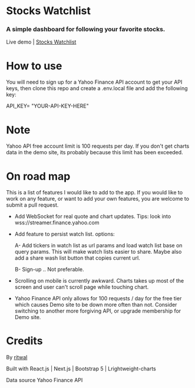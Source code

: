 # Stocks Watchlist

### A simple dashboard for following your favorite stocks.

Live demo | [Stocks Watchlist](https://stocks-watchlist-ritwaldev.vercel.app/)

# How to use

You will need to sign up for a Yahoo Finance API account to get your API keys, then clone this repo and create a .env.local file and add the following key:

API_KEY= "YOUR-API-KEY-HERE"

# Note

Yahoo API free account limit is 100 requests per day. If you don't get charts data in the demo site, its probably because this limit has been exceeded.

# On road map

This is a list of features I would like to add to the app. If you would like to work on any feature, or want to add your own features, you are welcome to submit a pull request.

- Add WebSocket for real quote and chart updates. Tips: look into wss://streamer.finance.yahoo.com

- Add feature to persist watch list. options:

  A- Add tickers in watch list as url params and load watch list base on query params. This will make watch lists easier to share. Maybe also add a share wash list button that copies current url.

  B- Sign-up .. Not preferable.

- Scrolling on mobile is currently awkward. Charts takes up most of the screen and user can't scroll page while touching chart.

- Yahoo Finance API only allows for 100 requests / day for the free tier which causes Demo site to be down more often than not. Consider switching to another more forgiving API, or upgrade membership for Demo site.

# Credits

By [ritwal](https://www.ritwal.com)

Built with React.js | Next.js | Bootstrap 5 | Lrightweight-charts

Data source Yahoo Finance API
